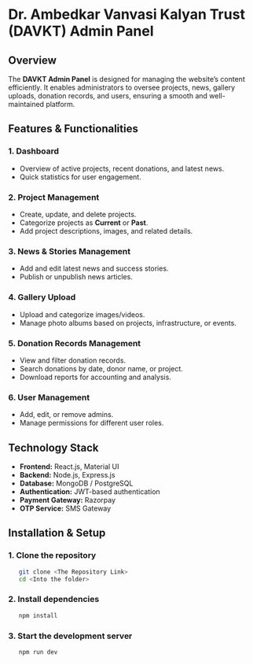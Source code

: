 # Dr. Ambedkar Vanvasi Kalyan Trust (DAVKT) Admin Panel

## Overview

The **DAVKT Admin Panel** is designed for managing the website’s content efficiently. It enables administrators to oversee projects, news, gallery uploads, donation records, and users, ensuring a smooth and well-maintained platform.

## Features & Functionalities

### 1. **Dashboard**

- Overview of active projects, recent donations, and latest news.
- Quick statistics for user engagement.

### 2. **Project Management**

- Create, update, and delete projects.
- Categorize projects as **Current** or **Past**.
- Add project descriptions, images, and related details.

### 3. **News & Stories Management**

- Add and edit latest news and success stories.
- Publish or unpublish news articles.

### 4. **Gallery Upload**

- Upload and categorize images/videos.
- Manage photo albums based on projects, infrastructure, or events.

### 5. **Donation Records Management**

- View and filter donation records.
- Search donations by date, donor name, or project.
- Download reports for accounting and analysis.

### 6. **User Management**

- Add, edit, or remove admins.
- Manage permissions for different user roles.

## Technology Stack

- **Frontend:** React.js, Material UI
- **Backend:** Node.js, Express.js
- **Database:** MongoDB / PostgreSQL
- **Authentication:** JWT-based authentication
- **Payment Gateway:** Razorpay
- **OTP Service:** SMS Gateway

## Installation & Setup

### 1. Clone the repository

```sh
   git clone <The Repository Link>
   cd <Into the folder>
```

### 2. Install dependencies

```sh
   npm install
```

### 3. Start the development server

```sh
   npm run dev
```




